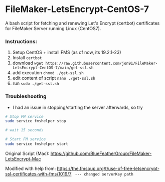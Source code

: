 # FileMaker-LetsEncrypt-CentOS-7
A bash script for fetching and renewing Let's Encrypt (certbot) certificates for FileMaker Server running Linux (CentOS7).


### Instructions:
1. Setup CentOS + install FMS (as of now, its 19.2.1-23)
2. Install `certbot`
3. download `wget https://raw.githubusercontent.com/jon91/FileMaker-LetsEncrypt-CentOS-7/main/get-ssl.sh`
4. add execution `chmod ./get-ssl.sh`
5. edit content of script `nano ./get-ssl.sh`
6. run `sudo ./get-ssl.sh`


### Troubleshooting
+ I had an issue in stopping/starting the server afterwards, so try
```bash
# Stop FM service
sudo service fmshelper stop

# wait 15 seconds

# Start FM service
sudo service fmshelper start
```


Original Script (Mac): https://github.com/BlueFeatherGroup/FileMaker-LetsEncrypt-Mac

Modified with help from: https://the.fmsoup.org/t/use-of-free-letsencrypt-ssl-certificates-with-fms/1019/7
` --- changed serverKey path`
